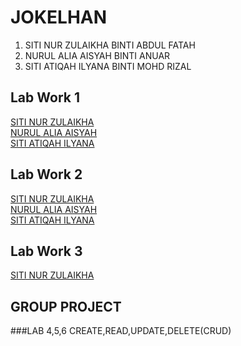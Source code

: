 # JOKELHAN
1. SITI NUR ZULAIKHA BINTI ABDUL FATAH
2. NURUL ALIA AISYAH BINTI ANUAR
3. SITI ATIQAH ILYANA BINTI MOHD RIZAL

## Lab Work 1
<a href="https://t.me/c/1268048899/34316?thread=33987">SITI NUR ZULAIKHA</a><br>
<a href="https://t.me/c/1268048899/34324?thread=33987">NURUL ALIA AISYAH</a><br>
<a href="https://t.me/c/1268048899/34401?thread=33987">SITI ATIQAH ILYANA</a>


## Lab Work 2
<a href = "https://t.me/c/1268048899/34396?thread=33988">SITI NUR ZULAIKHA</a><br>
<a href="https://t.me/c/1268048899/34647?thread=33988">NURUL ALIA AISYAH</a><br>
<a href="https://t.me/c/1268048899/34405?thread=33988">SITI ATIQAH ILYANA</a>


## Lab Work 3
<a href = "https://t.me/c/1268048899/36731?thread=34431">SITI NUR ZULAIKHA</a>



## GROUP PROJECT<br>
###LAB 4,5,6 CREATE,READ,UPDATE,DELETE(CRUD)
